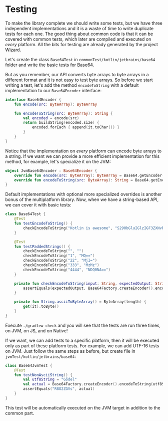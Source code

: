 # Testing

To make the library complete we should write some tests, but we have three independent implementations and it is a waste of time to write duplicate tests for each one.
The good thing about common code is that it can be covered with common tests, which later are compiled and executed on *every* platform.
All the bits for testing are already generated by the project Wizard.

Let's create the class `Base64Test` in `commonTest/kotlin/jetbrains/base64` folder and write the basic tests for Base64.

But as you remember, our API converts byte arrays to byte arrays in a different format and it is not easy to test byte arrays.
So before we start writing a test, let's add the method `encodeToString` with a default implementation to our `Base64Encoder` interface:

<div class="language-kotlin" markdown="1" mode="kotlin" theme="idea" data-highlight-only>

```kotlin
interface Base64Encoder {
    fun encode(src: ByteArray): ByteArray

    fun encodeToString(src: ByteArray): String {
        val encoded = encode(src)
        return buildString(encoded.size) {
            encoded.forEach { append(it.toChar()) }
        }
    }
}
```

</div>

Notice that the implementation on *every* platform can encode byte arrays to a string. If we want we can provide a more efficient implementation for this method, 
for example, let's specialize it on the JVM:

<div class="language-kotlin" markdown="1" mode="kotlin" theme="idea" data-highlight-only>

```kotlin
object JvmBase64Encoder : Base64Encoder {
    override fun encode(src: ByteArray): ByteArray = Base64.getEncoder().encode(src)
    override fun encodeToString(src: ByteArray): String = Base64.getEncoder().encodeToString(src)
}
```

</div>

Default implementations with optional more specialized overrides is another bonus of the multiplatform library. Now, when we have a string-based API, we can cover it with basic tests:

<div class="language-kotlin" markdown="1" mode="kotlin" theme="idea" data-highlight-only>

```kotlin
class Base64Test {
    @Test
    fun testEncodeToString() {
        checkEncodeToString("Kotlin is awesome", "S290bGluIGlzIGF3ZXNvbWU=")
    }

    @Test
    fun testPaddedStrings() {
        checkEncodeToString("", "")
        checkEncodeToString("1", "MQ==")
        checkEncodeToString("22", "MjI=")
        checkEncodeToString("333", "MzMz")
        checkEncodeToString("4444", "NDQ0NA==")
    }

    private fun checkEncodeToString(input: String, expectedOutput: String) {
        assertEquals(expectedOutput, Base64Factory.createEncoder().encodeToString(input.asciiToByteArray()))
    }

    private fun String.asciiToByteArray() = ByteArray(length) {
        get(it).toByte()
    }
}
```

</div>

Execute `./gradlew check` and you will see that the tests are run three times, on JVM, on JS, and on Native!

If we want, we can add tests to a specific platform, then it will be executed only as part of these platform tests.
For example, we can add UTF-16 tests on JVM. Just follow the same steps as before, but create file in `jvmTest/kotlin/jetbrains/base64`:

<div class="language-kotlin" markdown="1" mode="kotlin" theme="idea" data-highlight-only>

```kotlin
class Base64JvmTest {
    @Test
    fun testNonAsciiString() {
        val utf8String = "Gödel"
        val actual = Base64Factory.createEncoder().encodeToString(utf8String.toByteArray())
        assertEquals("R8O2ZGVs", actual)
    }
}
```

</div>
This test will be automatically executed on the JVM target in addition to the common part.